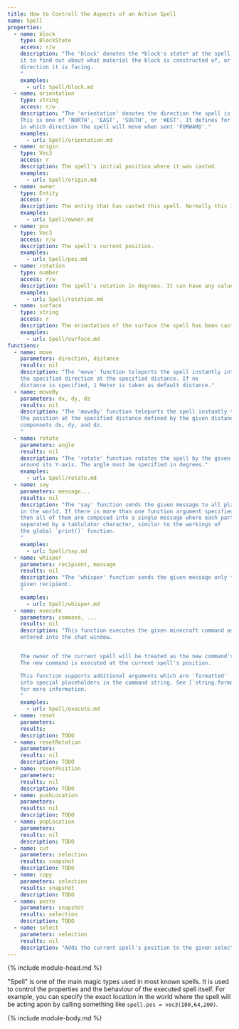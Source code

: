 ```yaml
---
title: How to Controll the Aspects of an Active Spell
name: Spell
properties:
  - name: block
    type: BlockState
    access: r/w
    description: "The 'block' denotes the *block's state* at the spell's position. Use
    it to find out about what material the block is constructed of, or in which
    direction it is facing.
    "
    examples:
      - url: Spell/block.md
  - name: orientation
    type: string
    access: r/w
    description: "The 'orientation' denotes the direction the spell is oriented at.
    This is one of 'NORTH', 'EAST', 'SOUTH', or 'WEST'. It defines for example
    in which direction the spell will move when sent 'FORWARD'."
    examples:
      - url: Spell/orientation.md
  - name: origin
    type: Vec3
    access: r
    description: The spell's initial position where it was casted.
    examples:
      - url: Spell/origin.md
  - name: owner
    type: Entity
    access: r
    description: The entity that has casted this spell. Normally this is a Player, or nil if the spell has been casted by a command block.
    examples:
      - url: Spell/owner.md
  - name: pos
    type: Vec3
    access: r/w
    description: The spell's current position.
    examples:
      - url: Spell/pos.md
  - name: rotation
    type: number
    access: r/w
    description: The spell's rotation in degrees. It can have any value between -180 to 180, where 0 means "SOUTH".
    examples:
      - url: Spell/rotation.md
  - name: surface
    type: string
    access: r
    description: The orientation of the surface the spell has been casted on. This is one of "NORTH", "EAST", "SOUTH, "WEST", "UP", "DOWN", or nil if the spell has been casted mid-air.
    examples:
      - url: Spell/surface.md
functions:
  - name: move
    parameters: direction, distance
    results: nil
    description: "The 'move' function teleports the spell instantly into
    the specified direction at the specified distance. If no
    distance is specified, 1 Meter is taken as default distance."
  - name: moveBy
    parameters: dx, dy, dz
    results: nil
    description: "The 'moveBy' function teleports the spell instantly to
    the position at the specified distance defined by the given distance
    componnets dx, dy, and dz.
    "
  - name: rotate
    parameters: angle
    results: nil
    description: "The 'rotate' function rotates the spell by the given angle
    around its Y-axis. The angle must be specified in degrees."
    examples:
      - url: Spell/rotate.md
  - name: say
    parameters: message...
    results: nil
    description: "The 'say' function sends the given message to all players
    in the world. If there is more than one function argument specified,
    then all of them are composed into a single message where each part is
    separated by a tablulator character, similar to the workings of
    the global `print()` function.
    "
    examples:
      - url: Spell/say.md
  - name: whisper
    parameters: recipient, message
    results: nil
    description: "The 'whisper' function sends the given message only to the
    given recipient.
    "
    examples:
      - url: Spell/whisper.md
  - name: execute
    parameters: command, ...
    results: nil
    description: "This function executes the given minecraft command as if it was
    entered into the chat window.


    The owner of the current spell will be treated as the new command's sender.
    The new command is executed at the current spell's position.

    This function supports additional arguments which are 'formatted'
    into special placeholders in the command string. See [`string.format()`](http://lua-users.org/wiki/StringLibraryTutorial)
    for more information.
    "
    examples:
      - url: Spell/execute.md
  - name: reset
    parameters:
    results:
    description: TODO
  - name: resetRotation
    parameters:
    results: nil
    description: TODO
  - name: resetPosition
    parameters:
    results: nil
    description: TODO
  - name: pushLocation
    parameters:
    results: nil
    description: TODO
  - name: popLocation
    parameters:
    results: nil
    description: TODO
  - name: cut
    parameters: selection
    results: snapshot
    description: TODO  
  - name: copy
    parameters: selection
    results: snapshot
    description: TODO
  - name: paste
    parameters: snapshot
    results: selection
    description: TODO
  - name: select
    parameters: selection
    results: nil
    description: "Adds the current spell's position to the given selection."
---
```

{% include module-head.md %}

"Spell" is one of the main magic types used in most known spells. It is used to
control the properties and the behaviour of the executed spell itself.
For example, you can specify the exact location in the world where the spell will
be acting apon by calling something like `spell.pos = vec3(100,64,200)`.

{% include module-body.md %}
